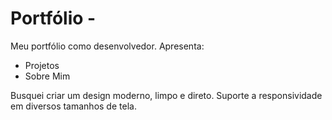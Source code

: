 # Portfólio -

Meu portfólio como desenvolvedor.
Apresenta:
- Projetos
- Sobre Mim

Busquei criar um design moderno, limpo e direto.
Suporte a responsividade em diversos tamanhos de tela.
